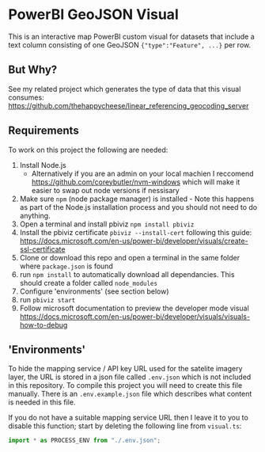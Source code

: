 # PowerBI GeoJSON Visual

This is an interactive map PowerBI custom visual for datasets that include a text column consisting of one GeoJSON `{"type":"Feature", ...}` per row.

## But Why?
See my related project which generates the type of data that this visual consumes: https://github.com/thehappycheese/linear_referencing_geocoding_server

## Requirements
To work on this project the following are needed:
1) Install Node.js
   - Alternatively if you are an admin on your local machien I reccomend https://github.com/coreybutler/nvm-windows which will make it easier to swap out node versions if nessisary
2) Make sure `npm` (node package manager) is installed - Note this happens as part of the Node.js installation process and you should not need to do anything.
3) Open a terminal and install pbiviz `npm install pbiviz`
4) Install the pbiviz certificate `pbiviz --install-cert` following this guide: https://docs.microsoft.com/en-us/power-bi/developer/visuals/create-ssl-certificate
5) Clone or download this repo and open a terminal in the same folder where `package.json` is found
6) run `npm install` to automatically download all dependancies. This should create a folder called `node_modules`
7) Configure 'environments' (see section below)
8) run `pbiviz start`
9) Follow microsoft documentation to preview the developer mode visual https://docs.microsoft.com/en-us/power-bi/developer/visuals/visuals-how-to-debug

## 'Environments'
To hide the mapping service / API key URL used for the satelite imagery layer, the URL is stored in a json file called `.env.json` which is not included in this repository. To compile this project you will need to create this file manually. There is an `.env.example.json` file which describes what content is needed in this file.

If you do not have a suitable mapping service URL then I leave it to you to disable this function; start by deleting the following line from `visual.ts`:
```TypeScript
import * as PROCESS_ENV from "./.env.json";
```